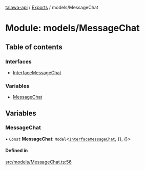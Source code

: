 [talawa-api](../README.md) / [Exports](../modules.md) / models/MessageChat

# Module: models/MessageChat

## Table of contents

### Interfaces

- [InterfaceMessageChat](../interfaces/models_MessageChat.InterfaceMessageChat.md)

### Variables

- [MessageChat](models_MessageChat.md#messagechat)

## Variables

### MessageChat

• `Const` **MessageChat**: `Model`\<[`InterfaceMessageChat`](../interfaces/models_MessageChat.InterfaceMessageChat.md), {}, {}\>

#### Defined in

[src/models/MessageChat.ts:56](https://github.com/PalisadoesFoundation/talawa-api/blob/1bb35e9/src/models/MessageChat.ts#L56)
